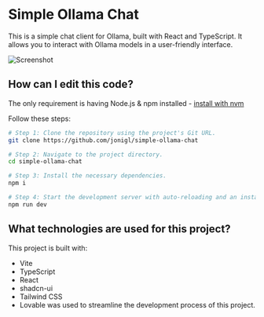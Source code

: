# Simple Ollama Chat

This is a simple chat client for Ollama, built with React and TypeScript. It allows you to interact with Ollama models in a user-friendly interface.

![Screenshot](misc/simple-ollama-chat-screenshot-light.png)

## How can I edit this code?

The only requirement is having Node.js & npm installed - [install with nvm](https://github.com/nvm-sh/nvm#installing-and-updating)

Follow these steps:

```sh
# Step 1: Clone the repository using the project's Git URL.
git clone https://github.com/jonigl/simple-ollama-chat

# Step 2: Navigate to the project directory.
cd simple-ollama-chat

# Step 3: Install the necessary dependencies.
npm i

# Step 4: Start the development server with auto-reloading and an instant preview.
npm run dev
```

## What technologies are used for this project?

This project is built with:

- Vite
- TypeScript
- React
- shadcn-ui
- Tailwind CSS
- Lovable was used to streamline the development process of this project.
